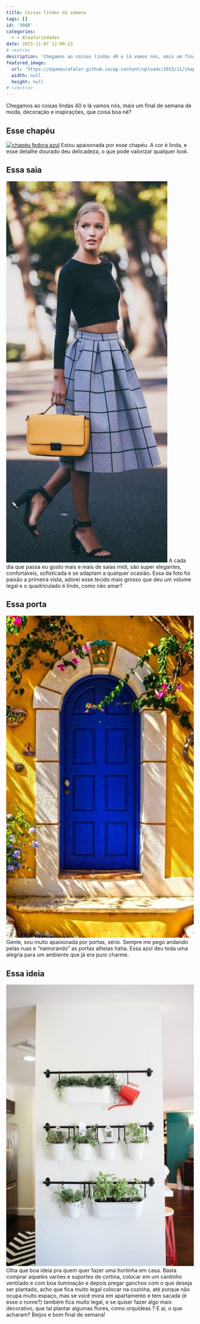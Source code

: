 ```yaml
---
title: Coisas lindas da semana
tags: []
id: '3008'
categories:
  - - Aleatoriedades
date: 2015-11-07 12:09:13
# <extra>
description: 'Chegamos ao coisas lindas 40 e lá vamos nós, mais um final de semana de moda, decoração e inspirações, que coisa boa né? Esse chapéu Estou apaixonada por esse chapéu. A cor é linda, e esse detalhe dourado deu delicadeza, o que pode valorizar qualquer look. Essa saia A cada dia que passa eu gosto mais e mais de saias midi, são super elegantes, confortáveis, sofisticada e se adaptam a qualquer ocasião. Essa da foto foi paixão a primeira vista, adorei esse tecido mais grosso que deu um volume legal e o quadriculado é lindo, como não amar? Essa porta Gente, sou muito apaixonada por portas, sério. Sempre me pego andando pelas ruas e “namorando” as portas alheias haha. Essa azul deu toda uma alegria para um ambiente que já era puro charme. Essa ideia Olha que boa ideia pra &hellip;'
featured_image: 
  url: 'https://oqueeuiafalar.github.io/wp-content/uploads/2015/11/chapéu-azul-marinho-fedora-683x1024.jpg'
  width: null
  height: null
# </extra>
---
```


Chegamos ao coisas lindas 40 e lá vamos nós, mais um final de semana de moda, decoração e inspirações, que coisa boa né?

## Esse chapéu

[![chapéu fedora azul ](/wp-content/uploads/2015/11/chapéu-azul-marinho-fedora-683x1024.jpg)](/wp-content/uploads/2015/11/chapéu-azul-marinho-fedora.jpg) Estou apaixonada por esse chapéu. A cor é linda, e esse detalhe dourado deu delicadeza, o que pode valorizar qualquer look.

## Essa saia

[![saia midi cinza com xadrez](/wp-content/uploads/2015/11/saia-midi-cinza-433x1024.jpg)](/wp-content/uploads/2015/11/saia-midi-cinza.jpg) A cada dia que passa eu gosto mais e mais de saias midi, são super elegantes, confortáveis, sofisticada e se adaptam a qualquer ocasião. Essa da foto foi paixão a primeira vista, adorei esse tecido mais grosso que deu um volume legal e o quadriculado é lindo, como não amar?

## Essa porta

[![fachada - porta azul ](/wp-content/uploads/2015/11/porta-azul-596x1024.jpg)](/wp-content/uploads/2015/11/porta-azul.jpg) Gente, sou muito apaixonada por portas, sério. Sempre me pego andando pelas ruas e “namorando” as portas alheias haha. Essa azul deu toda uma alegria para um ambiente que já era puro charme.

## Essa ideia

[![jardim vertical - horta ](/wp-content/uploads/2015/11/suporte-para-plantas-na-parede-683x1024.jpg)](/wp-content/uploads/2015/11/suporte-para-plantas-na-parede.jpg) Olha que boa ideia pra quem quer fazer uma hortinha em casa. Basta comprar aqueles varões e suportes de cortina, colocar em um cantinho ventilado e com boa iluminação e depois pregar ganchos com o que deseja ser plantado, acho que fica muito legal colocar na cozinha, até porque não ocupa muito espaço, mas se você mora em apartamento e tem sacada (é esse o nome?) também fica muito legal, e se quiser fazer algo mais decorativo, que tal plantar algumas flores, como orquídeas ? E aí, o que acharam? Beijos e bom final de semana!
